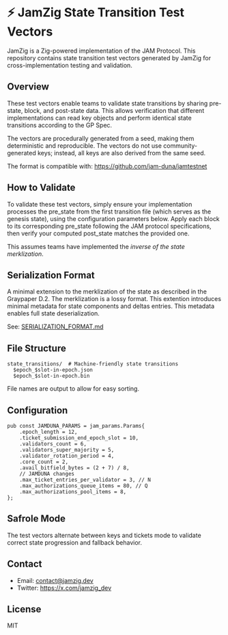 # ⚡ JamZig State Transition Test Vectors

JamZig is a Zig-powered implementation of the JAM Protocol. This repository contains state transition test vectors generated by JamZig for cross-implementation testing and validation.

## Overview

These test vectors enable teams to validate state transitions by sharing pre-state, block, and post-state data. This allows verification that different implementations can read key objects and perform identical state transitions according to the GP Spec.

The vectors are procedurally generated from a seed, making them deterministic and reproducible. The vectors do not use community-generated keys; instead, all keys are also derived from the same seed.

The format is compatible with: https://github.com/jam-duna/jamtestnet

## How to Validate

To validate these test vectors, simply ensure your implementation processes the pre_state from the first transition file (which serves as the genesis state), using the configuration parameters below. Apply each block to its corresponding pre_state following the JAM protocol specifications, then verify your computed post_state matches the provided one.

This assumes teams have implemented the *inverse of the state merklization*.

## Serialization Format

A minimal extension to the merklization of the state as described in the Graypaper D.2. The merklization is a lossy format. This extention introduces minimal metadata for state components and deltas entries. This metadata enables full state deserialization.

See: [SERIALIZATION_FORMAT.md](SERIALIZATION_FORMAT.md)


## File Structure

```
state_transitions/  # Machine-friendly state transitions
  $epoch_$slot-in-epoch.json
  $epoch_$slot-in-epoch.bin
```

File names are output to allow for easy sorting.

## Configuration

```zig
pub const JAMDUNA_PARAMS = jam_params.Params{
    .epoch_length = 12,
    .ticket_submission_end_epoch_slot = 10,
    .validators_count = 6,
    .validators_super_majority = 5,
    .validator_rotation_period = 4,
    .core_count = 2,
    .avail_bitfield_bytes = (2 + 7) / 8,
    // JAMDUNA changes
    .max_ticket_entries_per_validator = 3, // N
    .max_authorizations_queue_items = 80, // Q
    .max_authorizations_pool_items = 8,
};
```

## Safrole Mode

The test vectors alternate between keys and tickets mode to validate correct state progression and fallback behavior.

## Contact

- Email: contact@jamzig.dev 
- Twitter: https://x.com/jamzig_dev

## License

MIT
